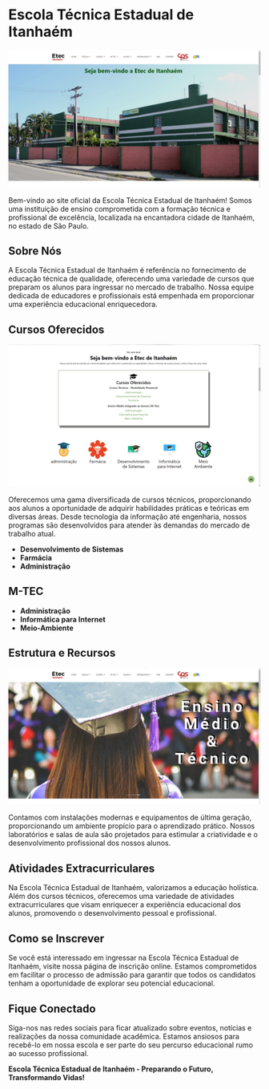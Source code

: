 # Escola Técnica Estadual de Itanhaém

![Escola](src/assets/img/hme/siteimg.png)

Bem-vindo ao site oficial da Escola Técnica Estadual de Itanhaém! Somos uma instituição de ensino comprometida com a formação técnica e profissional de excelência, localizada na encantadora cidade de Itanhaém, no estado de São Paulo.

## Sobre Nós

A Escola Técnica Estadual de Itanhaém é referência no fornecimento de educação técnica de qualidade, oferecendo uma variedade de cursos que preparam os alunos para ingressar no mercado de trabalho. Nossa equipe dedicada de educadores e profissionais está empenhada em proporcionar uma experiência educacional enriquecedora.

## Cursos Oferecidos

![Cursos](src/assets/img/hme/siteimg2.png)

Oferecemos uma gama diversificada de cursos técnicos, proporcionando aos alunos a oportunidade de adquirir habilidades práticas e teóricas em diversas áreas. Desde tecnologia da informação até engenharia, nossos programas são desenvolvidos para atender às demandas do mercado de trabalho atual.

- **Desenvolvimento de Sistemas**
- **Farmácia**
- **Administração**

## M-TEC
- **Administração**
- **Informática para Internet**
- **Meio-Ambiente**

## Estrutura e Recursos

![Estrutura](src/assets/img/hme/siteimg4.png)

Contamos com instalações modernas e equipamentos de última geração, proporcionando um ambiente propício para o aprendizado prático. Nossos laboratórios e salas de aula são projetados para estimular a criatividade e o desenvolvimento profissional dos nossos alunos.

## Atividades Extracurriculares

Na Escola Técnica Estadual de Itanhaém, valorizamos a educação holística. Além dos cursos técnicos, oferecemos uma variedade de atividades extracurriculares que visam enriquecer a experiência educacional dos alunos, promovendo o desenvolvimento pessoal e profissional.

## Como se Inscrever

Se você está interessado em ingressar na Escola Técnica Estadual de Itanhaém, visite nossa página de inscrição online. Estamos comprometidos em facilitar o processo de admissão para garantir que todos os candidatos tenham a oportunidade de explorar seu potencial educacional.

## Fique Conectado

Siga-nos nas redes sociais para ficar atualizado sobre eventos, notícias e realizações da nossa comunidade acadêmica. Estamos ansiosos para recebê-lo em nossa escola e ser parte do seu percurso educacional rumo ao sucesso profissional. 

**Escola Técnica Estadual de Itanhaém - Preparando o Futuro, Transformando Vidas!**